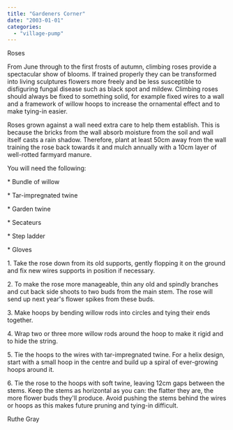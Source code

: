 ```yaml
---
title: "Gardeners Corner"
date: "2003-01-01"
categories: 
  - "village-pump"
---
```


Roses

From June through to the first frosts of autumn, climbing roses provide a spectacular show of blooms. If trained properly they can be transformed into living sculptures flowers more freely and be less susceptible to disfiguring fungal disease such as black spot and mildew. Climbing roses should always be fixed to something solid, for example fixed wires to a wall and a framework of willow hoops to increase the ornamental effect and to make tying-in easier.

Roses grown against a wall need extra care to help them establish. This is because the bricks from the wall absorb moisture from the soil and wall itself casts a rain shadow. Therefore, plant at least 50cm away from the wall training the rose back towards it and mulch annually with a 10cm layer of well-rotted farmyard manure.

You will need the following:

\* Bundle of willow

\* Tar-impregnated twine

\* Garden twine

\* Secateurs

\* Step ladder

\* Gloves

1\. Take the rose down from its old supports, gently flopping it on the ground and fix new wires supports in position if necessary.

2\. To make the rose more manageable, thin any old and spindly branches and cut back side shoots to two buds from the main stem. The rose will send up next year's flower spikes from these buds.

3\. Make hoops by bending willow rods into circles and tying their ends together.

4\. Wrap two or three more willow rods around the hoop to make it rigid and to hide the string.

5\. Tie the hoops to the wires with tar-impregnated twine. For a helix design, start with a small hoop in the centre and build up a spiral of ever-growing hoops around it.

6\. Tie the rose to the hoops with soft twine, leaving 12cm gaps between the stems. Keep the stems as horizontal as you can: the flatter they are, the more flower buds they'll produce. Avoid pushing the stems behind the wires or hoops as this makes future pruning and tying-in difficult.

Ruthe Gray
